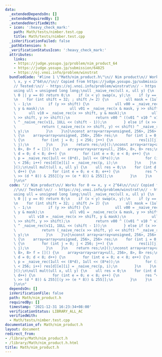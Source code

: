 ```yaml
---
data:
  _extendedDependsOn: []
  _extendedRequiredBy: []
  _extendedVerifiedWith:
  - icon: ':heavy_check_mark:'
    path: Math/tests/nimber.test.cpp
    title: Math/tests/nimber.test.cpp
  _isVerificationFailed: false
  _pathExtension: h
  _verificationStatusIcon: ':heavy_check_mark:'
  attributes:
    links:
    - https://judge.yosupo.jp/problem/nim_product_64
    - https://judge.yosupo.jp/submission/64825
    - https://oj.vnoi.info/problem/winstrat
  bundledCode: "#line 1 \"Math/nim_product.h\"\n// Nim product\n// Works for 0 <=\
    \ x, y < 2^64\n//\n// Copied from https://judge.yosupo.jp/submission/64825\n//\n\
    // Tested:\n// - https://oj.vnoi.info/problem/winstrat\n// - https://judge.yosupo.jp/problem/nim_product_64\n\
    using ull = unsigned long long;\null _naive_rec(ull x, ull y) {\n    if (x ==\
    \ 0 || y == 0) return 0;\n    if (x < y) swap(x, y);\n    if (y == 1) return x;\n\
    \n    for (int shift = 32; ; shift /= 2) {\n        ull mask = (1ull << shift)\
    \ - 1;\n        if (y >> shift) {\n            ull v00 = _naive_rec(x & mask,\
    \ y & mask);\n            ull v01 = _naive_rec(x & mask, y >> shift);\n      \
    \      ull v10 = _naive_rec(x >> shift, y & mask);\n            ull v11 = _naive_rec(x\
    \ >> shift, y >> shift);\n            return v00 ^ ((v01 ^ v10 ^ v11) << shift)\
    \ ^ _naive_rec(v11, 1ULL << (shift - 1));\n        } else if (x >> shift) {\n\
    \            return (_naive_rec(x >> shift, y) << shift) ^ _naive_rec(x & mask,\
    \ y);\n        }\n    }\n}\nconst array<array<unsigned, 256>, 256> smalls = []()\
    \ {\n    array<array<unsigned, 256>, 256> res;\n    for (int i = 0; i < 256; i++)\
    \ {\n        for (int j = 0; j < 256; j++) {\n            res[i][j] = _naive_rec(i,\
    \ j);\n        }\n    }\n    return res;\n}();\nconst array<array<array<ull, 256>,\
    \ 8>, 8> f = []() {\n    array<array<array<ull, 256>, 8>, 8> res;\n    for (int\
    \ d = 0; d < 8; d++) {\n        for (int e = 0; e < 8; e++) {\n            ull\
    \ p = _naive_rec(1ull << (8*d), 1ull << (8*e));\n            for (int i = 0; i\
    \ < 256; i++) res[d][e][i] = _naive_rec(p, i);\n        }\n    }\n    return res;\n\
    }();\n\null mult(ull x, ull y) {\n    ull res = 0;\n    for (int d = 0; d < 8;\
    \ d++) {\n        for (int e = 0; e < 8; e++) {\n            res ^= f[d][e][smalls[(x\
    \ >> (d * 8)) & 255][(y >> (e * 8)) & 255]];\n        }\n    }\n    return res;\n\
    }\n\n"
  code: "// Nim product\n// Works for 0 <= x, y < 2^64\n//\n// Copied from https://judge.yosupo.jp/submission/64825\n\
    //\n// Tested:\n// - https://oj.vnoi.info/problem/winstrat\n// - https://judge.yosupo.jp/problem/nim_product_64\n\
    using ull = unsigned long long;\null _naive_rec(ull x, ull y) {\n    if (x ==\
    \ 0 || y == 0) return 0;\n    if (x < y) swap(x, y);\n    if (y == 1) return x;\n\
    \n    for (int shift = 32; ; shift /= 2) {\n        ull mask = (1ull << shift)\
    \ - 1;\n        if (y >> shift) {\n            ull v00 = _naive_rec(x & mask,\
    \ y & mask);\n            ull v01 = _naive_rec(x & mask, y >> shift);\n      \
    \      ull v10 = _naive_rec(x >> shift, y & mask);\n            ull v11 = _naive_rec(x\
    \ >> shift, y >> shift);\n            return v00 ^ ((v01 ^ v10 ^ v11) << shift)\
    \ ^ _naive_rec(v11, 1ULL << (shift - 1));\n        } else if (x >> shift) {\n\
    \            return (_naive_rec(x >> shift, y) << shift) ^ _naive_rec(x & mask,\
    \ y);\n        }\n    }\n}\nconst array<array<unsigned, 256>, 256> smalls = []()\
    \ {\n    array<array<unsigned, 256>, 256> res;\n    for (int i = 0; i < 256; i++)\
    \ {\n        for (int j = 0; j < 256; j++) {\n            res[i][j] = _naive_rec(i,\
    \ j);\n        }\n    }\n    return res;\n}();\nconst array<array<array<ull, 256>,\
    \ 8>, 8> f = []() {\n    array<array<array<ull, 256>, 8>, 8> res;\n    for (int\
    \ d = 0; d < 8; d++) {\n        for (int e = 0; e < 8; e++) {\n            ull\
    \ p = _naive_rec(1ull << (8*d), 1ull << (8*e));\n            for (int i = 0; i\
    \ < 256; i++) res[d][e][i] = _naive_rec(p, i);\n        }\n    }\n    return res;\n\
    }();\n\null mult(ull x, ull y) {\n    ull res = 0;\n    for (int d = 0; d < 8;\
    \ d++) {\n        for (int e = 0; e < 8; e++) {\n            res ^= f[d][e][smalls[(x\
    \ >> (d * 8)) & 255][(y >> (e * 8)) & 255]];\n        }\n    }\n    return res;\n\
    }\n\n"
  dependsOn: []
  isVerificationFile: false
  path: Math/nim_product.h
  requiredBy: []
  timestamp: '2021-12-31 16:23:34+08:00'
  verificationStatus: LIBRARY_ALL_AC
  verifiedWith:
  - Math/tests/nimber.test.cpp
documentation_of: Math/nim_product.h
layout: document
redirect_from:
- /library/Math/nim_product.h
- /library/Math/nim_product.h.html
title: Math/nim_product.h
---
```

